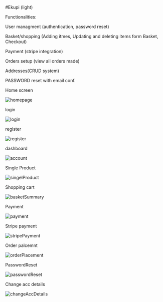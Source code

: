 #Ekupi (light) 


Functionalities:

User managment (authentication, password reset)
 
Basket/shopping (Adding itmes, Updating and deleting items form Basket, Checkout)

Payment (stripe integration)
 
Orders setup (view all orders made)

Addresses(CRUD system)

PASSWORD reset with email conf.

Home screen

![homepage](https://user-images.githubusercontent.com/77300331/157465790-24e070af-b914-4e53-8730-964788a90aaf.png)


login

![login](https://user-images.githubusercontent.com/77300331/157465833-6c2a6165-5473-4164-8c09-e2d9e29fab2b.png)

register

![register](https://user-images.githubusercontent.com/77300331/155759445-7ed30186-61b3-49c2-b957-c0d04daf18e3.png)


dashboard

![account](https://user-images.githubusercontent.com/77300331/157465908-2b292d1a-5855-40f1-84c5-899bd9de9532.png)



Single Product

![singelProduct](https://user-images.githubusercontent.com/77300331/157465953-80d741d8-0671-4191-8982-cd0f054206f2.png)


Shopping cart

![basketSummary](https://user-images.githubusercontent.com/77300331/155759617-5ec1370b-59c7-4b38-b258-a2c97fff0462.png)


Payment

![payment](https://user-images.githubusercontent.com/77300331/157465984-29e41da9-c23e-4793-a380-3071df62218a.png)

Stripe payment

![stripePayment](https://user-images.githubusercontent.com/77300331/155759725-9fd1afe5-b2b0-4890-be0e-f3872b60e375.png)


Order palcemnt

![orderPlacement](https://user-images.githubusercontent.com/77300331/155759775-03df9647-852d-4154-b17a-395cbd2056fe.png)


PasswordReset

![passwordReset](https://user-images.githubusercontent.com/77300331/155759865-34ca00a7-ca7e-4cc9-95a6-45765cde8a8a.png)


Change acc details

![changeAccDetails](https://user-images.githubusercontent.com/77300331/155759895-ef2f1258-3718-4cf7-9800-366a13aa74b8.png)








